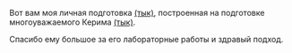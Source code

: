 Вот вам моя личная подготовка [(тык)](https://various-shark-06a.publiccontentdomain.notion/e1eb9ec973fd42469c72e8a53c8e6b1c), построенная на подготовке многоуважаемого Керима [(тык)](https://github.com/wcdbmv/OS). 

Спасибо ему большое за его лабораторные работы и здравый подход.
